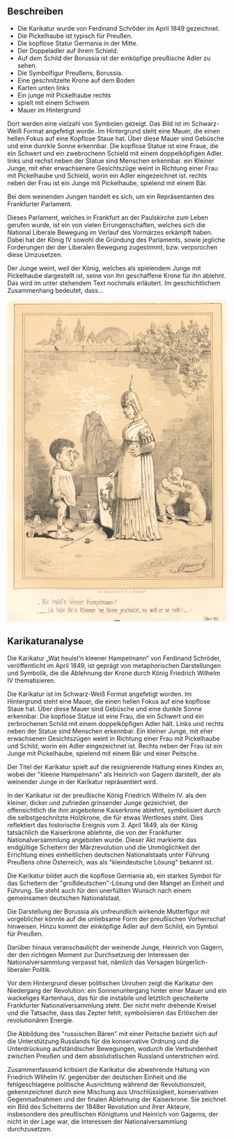 
## Beschreiben 

- Die Karikatur wurde von Ferdinand Schröder im April 1849 gezeichnet.
- Die Pickelhaube ist typisch für Preußen.
- Die kopflose Statur Germania in der Mitte.
- Der Doppeladler auf ihrem Schield.
- Auf dem Schild der Borussia ist der einköpfige preußische Adler zu sehen.
- Die Symbolfigur Preußens, Borussia.
- Eine geschnitzelte Krone auf dem Boden 
- Karten unten links 
- Ein junge mit Pickelhaube rechts 
- spielt mit einem Schwein 
- Mauer im Hintergrund 




Dort werden eine vielzahl von Symbolen gezeigt.
Das Bild ist im Schwarz-Weiß Format angefetigt worde. Im Hintergrund steht eine Mauer, die einen hellen Fokus auf eine Kopflose Staue hat. Über diese Mauer sind Gebüsche und eine dunrkle Sonne erkennbar. Die kopflose Statue ist eine Fraue, die ein Schwert  und ein zwebrochenn Schield mit einem doppelköpfigen Adler. links und rechst neben der Statue sind Menschen  erkennbar. ein Kleiner Junge, mit eher erwachsenere Gesichtszüge weint in Richtung einer Frau mit Pickelhaube und Schield, worin ein Adler eingezeichnet ist. rechts neben der Frau ist ein Junge mit Pickelhaube, spielend mit einem Bär. 

Bei dem weinenden Jungen handelt es sich, um ein Repräsentanten des Frankfurter Parlament.

Dieses Parlament, welches in Frankfurt an der Paulskirche zum Leben gerufen wurde, ist ein von vielen Errungenschaften, welches sich die National Liberale Bewegung im Verlauf des Vormärzes erkämpft haben. Dabei hat der König IV sowohl die Gründung des Parlaments, sowie jegliche Forderungen der der Liberalen Bewegung zugestimmt, bzw. verpsrochen diese Umzusetzen. 

Der Junge weint, weil der König, welches als spielendem Junge mit Pickelhaube dargestellt ist, seine von ihn geschaffene Krone für ihn ablehnt. Das wird im unter stehendem Text nochmals erläutert. 
Im geschichtlichem Zusammenhang bedeutet, dass…


![../additional material/Karikatur Friedrich Wilhelm IV.jpg](../../../../../docs/images/Karikatur%20Friedrich%20Wilhelm%20IV.jpg)
## Karikaturanalyse


Die Karikatur „Wat heulst’n kleener Hampelmann“ von Ferdinand Schröder, veröffentlicht im April 1849, ist geprägt von metaphorischen Darstellungen und Symbolik, die die Ablehnung der Krone durch König Friedrich Wilhelm IV  thematisieren.

Die Karikatur ist im Schwarz-Weiß Format angefetigt worden. Im Hintergrund steht eine Mauer, die einen hellen Fokus auf eine kopflose Staue hat. Über diese Mauer sind Gebüsche und eine dunkle Sonne erkennbar. Die kopflose Statue ist eine Frau, die ein Schwert und ein zerbrochenen Schild mit einem doppelköpfigen Adler hält. Links und rechts neben der Statue sind Menschen  erkennbar. Ein kleiner Junge, mit eher erwachsenen Gesichtszügen weint in Richtung einer Frau mit Pickelhaube und Schild, worin ein Adler eingezeichnet ist. Rechts neben der Frau ist ein Junge mit Pickelhaube, spielend mit einem Bär und einer Peitsche. 

Der Titel der Karikatur spielt auf die resignierende Haltung eines Kindes an, wobei der "kleene Hampelmann" als Heinrich von Gagern darstellt, der als weinender Junge in der Karikatur repräsentiert wird.

In der Karikatur ist der preußische König Friedrich Wilhelm IV. als den kleiner, dicker und zufrieden grinsender Junge gezeichnet, der offensichtlich die ihm angebotene Kaiserkrone ablehnt, symbolisiert durch die selbstgeschnitzte Holzkrone, die für etwas Wertloses steht. 
Dies reflektiert das historische Ereignis vom 3. April 1849, als der König tatsächlich die Kaiserkrone ablehnte, die von der Frankfurter Nationalversammlung angeboten wurde. Dieser Akt markierte das endgültige Scheitern der Märzrevolution und die Unmöglichkeit der Errichtung eines einheitlichen deutschen Nationalstaats unter Führung Preußens ohne Österreich, was als "kleindeutsche Lösung" bekannt ist.

Die Karikatur bildet auch die kopflose Germania ab, ein starkes Symbol für das Scheitern der "großdeutschen"-Lösung und den Mangel an Einheit und Führung. Sie steht auch für den unerfüllten Wunsch nach einem gemeinsamen deutschen Nationalstaat.

Die Darstellung der Borussia als unfreundlich wirkende Mutterfigur mit vorgeblicher könnte auf die unliebsame Form der preußischen Vorherrschaf hinweisen. Hinzu kommt der einköpfige Adler auf dem Schild, ein Symbol für Preußen.

Darüber hinaus veranschaulicht der weinende Junge, Heinrich von Gagern, der den richtigen Moment zur Durchsetzung der Interessen der Nationalversammlung verpasst hat, nämlich das Versagen bürgerlich-liberaler Politik.

Vor dem Hintergrund dieser politischen Unruhen zeigt die Karikatur den Niedergang der Revolution: ein Sonnenuntergang hinter einer Mauer und ein wackeliges Kartenhaus, das für die instabile und letztlich gescheiterte Frankfurter Nationalversammlung steht. Der nicht mehr drehende Kreisel und die Tatsache, dass das Zepter fehlt, symbolisieren das Erlöschen der revolutionären Energie.

Die Abbildung des "russischen Bären" mit einer Peitsche bezieht sich auf die Unterstützung Russlands für die konservative Ordnung und die Unterdrückung aufständischer Bewegungen, wodurch die Verbundenheit zwischen Preußen und dem absolutistischen Russland unterstrichen wird.

Zusammenfassend kritisiert die Karikatur die abwehrende Haltung von Friedrich Wilhelm IV. gegenüber der deutschen Einheit und die fehlgeschlagene politische Ausrichtung während der Revolutionszeit, gekennzeichnet durch eine Mischung aus Unschlüssigkeit, konservativen Gegenmaßnahmen und der finalen Ablehnung der Kaiserkrone. Sie zeichnet ein Bild des Scheiterns der 1848er Revolution und ihrer Akteure, insbesondere des preußischen Königtums und Heinrich von Gagerns, der nicht in der Lage war, die Interessen der Nationalversammlung durchzusetzen.
